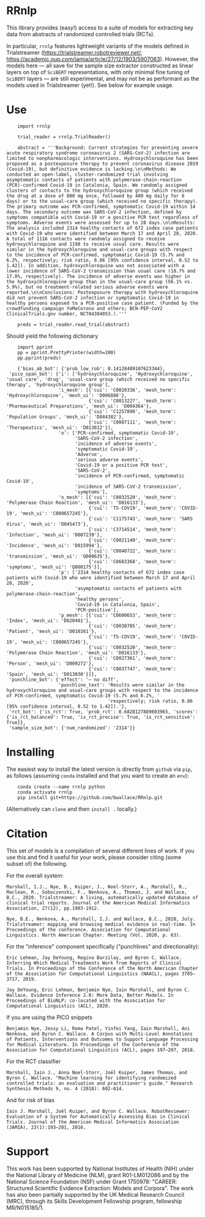 # RRnlp

This library provides (easy!) access to a suite of models for extracting key data from abstracts of randomized controlled trials (RCTs). 

In particular, `rrnlp` features lightweight variants of the models defined in Trialstreamer (https://trialstreamer.robotreviewer.net/; https://academic.oup.com/jamia/article/27/12/1903/5907063). However, the models here — all save for the sample size extractor constructed as linear layers on top of `SciBERT` representations, with only minimal fine tuning of `SciBERT` layers — are still experimental, and may not be as performant as the models used in Trialstreamer (yet!). See below for example usage. 

# Use

```
    import rrnlp
    
    trial_reader = rrnlp.TrialReader()
    
    abstract = '''Background: Current strategies for preventing severe acute respiratory syndrome coronavirus 2 (SARS-CoV-2) infection are limited to nonpharmacologic interventions. Hydroxychloroquine has been proposed as a postexposure therapy to prevent coronavirus disease 2019 (Covid-19), but definitive evidence is lacking.\n\nMethods: We conducted an open-label, cluster-randomized trial involving asymptomatic contacts of patients with polymerase-chain-reaction (PCR)-confirmed Covid-19 in Catalonia, Spain. We randomly assigned clusters of contacts to the hydroxychloroquine group (which received the drug at a dose of 800 mg once, followed by 400 mg daily for 6 days) or to the usual-care group (which received no specific therapy). The primary outcome was PCR-confirmed, symptomatic Covid-19 within 14 days. The secondary outcome was SARS-CoV-2 infection, defined by symptoms compatible with Covid-19 or a positive PCR test regardless of symptoms. Adverse events were assessed for up to 28 days.\n\nResults: The analysis included 2314 healthy contacts of 672 index case patients with Covid-19 who were identified between March 17 and April 28, 2020. A total of 1116 contacts were randomly assigned to receive hydroxychloroquine and 1198 to receive usual care. Results were similar in the hydroxychloroquine and usual-care groups with respect to the incidence of PCR-confirmed, symptomatic Covid-19 (5.7% and 6.2%, respectively; risk ratio, 0.86 [95% confidence interval, 0.52 to 1.42]). In addition, hydroxychloroquine was not associated with a lower incidence of SARS-CoV-2 transmission than usual care (18.7% and 17.8%, respectively). The incidence of adverse events was higher in the hydroxychloroquine group than in the usual-care group (56.1% vs. 5.9%), but no treatment-related serious adverse events were reported.\n\nConclusions: Postexposure therapy with hydroxychloroquine did not prevent SARS-CoV-2 infection or symptomatic Covid-19 in healthy persons exposed to a PCR-positive case patient. (Funded by the crowdfunding campaign YoMeCorono and others; BCN-PEP-CoV2 ClinicalTrials.gov number, NCT04304053.).'''
    
    preds = trial_reader.read_trial(abstract)
```

Should yield the following dictionary

```
    import pprint
    pp = pprint.PrettyPrinter(width=200)
    pp.pprint(preds)

    {'bias_ab_bot': {'prob_low_rob': 0.14128409107623344},
 'pico_span_bot': {'i': ['hydroxychloroquine', 'Hydroxychloroquine', 'usual care', 'drug', 'usual-care group (which received no specific therapy', 'hydroxychloroquine group'],
                   'i_mesh': [{'cui': 'C0020336', 'mesh_term': 'Hydroxychloroquine', 'mesh_ui': 'D006886'},
                              {'cui': 'C0013227', 'mesh_term': 'Pharmaceutical Preparations', 'mesh_ui': 'D004364'},
                              {'cui': 'C1257890', 'mesh_term': 'Population Groups', 'mesh_ui': 'D044382'},
                              {'cui': 'C0087111', 'mesh_term': 'Therapeutics', 'mesh_ui': 'D013812'}],
                   'o': ['PCR-confirmed, symptomatic Covid-19',
                         'SARS-CoV-2 infection',
                         'incidence of adverse events',
                         'symptomatic Covid-19',
                         'Adverse',
                         'serious adverse events',
                         'Covid-19 or a positive PCR test',
                         'SARS-CoV-2',
                         'incidence of PCR-confirmed, symptomatic Covid-19',
                         'incidence of SARS-CoV-2 transmission',
                         'symptoms'],
                   'o_mesh': [{'cui': 'C0032520', 'mesh_term': 'Polymerase Chain Reaction', 'mesh_ui': 'D016133'},
                              {'cui': 'TS-COV19', 'mesh_term': 'COVID-19', 'mesh_ui': 'C000657245'},
                              {'cui': 'C1175743', 'mesh_term': 'SARS Virus', 'mesh_ui': 'D045473'},
                              {'cui': 'C3714514', 'mesh_term': 'Infection', 'mesh_ui': 'D007239'},
                              {'cui': 'C0021149', 'mesh_term': 'Incidence', 'mesh_ui': 'D015994'},
                              {'cui': 'C0040722', 'mesh_term': 'transmission', 'mesh_ui': 'Q000635'},
                              {'cui': 'C0683368', 'mesh_term': 'symptoms', 'mesh_ui': 'Q000175'}],
                   'p': ['2314 healthy contacts of 672 index case patients with Covid-19 who were identified between March 17 and April 28, 2020',
                         'asymptomatic contacts of patients with polymerase-chain-reaction',
                         'healthy persons',
                         'Covid-19 in Catalonia, Spain',
                         'PCR-positive'],
                   'p_mesh': [{'cui': 'C0600653', 'mesh_term': 'Index', 'mesh_ui': 'D020481'},
                              {'cui': 'C0030705', 'mesh_term': 'Patient', 'mesh_ui': 'D010361'},
                              {'cui': 'TS-COV19', 'mesh_term': 'COVID-19', 'mesh_ui': 'C000657245'},
                              {'cui': 'C0032520', 'mesh_term': 'Polymerase Chain Reaction', 'mesh_ui': 'D016133'},
                              {'cui': 'C0027361', 'mesh_term': 'Person', 'mesh_ui': 'D009272'},
                              {'cui': 'C0037747', 'mesh_term': 'Spain', 'mesh_ui': 'D013030'}]},
 'punchline_bot': {'effect': '— no diff',
                   'punchline_text': 'Results were similar in the hydroxychloroquine and usual-care groups with respect to the incidence of PCR-confirmed, symptomatic Covid-19 (5.7% and 6.2%, '
                                     'respectively; risk ratio, 0.86 [95% confidence interval, 0.52 to 1.42]).'},
 'rct_bot': {'is_rct': True, 'prob_rct': 0.6828127889603965, 'scores': {'is_rct_balanced': True, 'is_rct_precise': True, 'is_rct_sensitive': True}},
 'sample_size_bot': {'num_randomized': '2314'}}
```

# Installing

The easiest way to install the latest version is directly from `github` via `pip`, as follows (assuming `conda` installed and that you want to create an `env`):

```
    conda create --name rrnlp python
    conda activate rrnlp
    pip install git+https://github.com/bwallace/RRnlp.git
```

(Alternatively can `clone` and then `install .` locally.)



# Citation 

This set of models is a compilation of several different lines of work. If you use this and find it useful for your work, please consider citing (some subset of) the following.

For the overall system: 

```
Marshall, I.J., Nye, B., Kuiper, J., Noel-Storr, A., Marshall, R., Maclean, R., Soboczenski, F., Nenkova, A., Thomas, J. and Wallace, B.C., 2020. Trialstreamer: A living, automatically updated database of clinical trial reports. Journal of the American Medical Informatics Association, 27(12), pp.1903-1912.

Nye, B.E., Nenkova, A., Marshall, I.J. and Wallace, B.C., 2020, July. Trialstreamer: mapping and browsing medical evidence in real-time. In Proceedings of the conference. Association for Computational Linguistics. North American Chapter. Meeting (Vol. 2020, p. 63). 
```

For the "inference" component specifically ("punchlines" and directionality):

```
Eric Lehman, Jay DeYoung, Regina Barzilay, and Byron C. Wallace. Inferring Which Medical Treatments Work from Reports of Clinical Trials. In Proceedings of the Conference of the North American Chapter of the Association for Computational Linguistics (NAACL), pages 3705–3717, 2019.

Jay DeYoung, Eric Lehman, Benjamin Nye, Iain Marshall, and Byron C. Wallace. Evidence Inference 2.0: More Data, Better Models. In Proceedings of BioNLP; co-located with the Association for Computational Linguistics (ACL), 2020.
```

If you are using the PICO snippets

```
Benjamin Nye, Jessy Li, Roma Patel, Yinfei Yang, Iain Marshall, Ani Nenkova, and Byron C. Wallace. A Corpus with Multi-Level Annotations of Patients, Interventions and Outcomes to Support Language Processing for Medical Literature. In Proceedings of the Conference of the Association for Computational Linguistics (ACL), pages 197–207, 2018.
```

For the RCT classifier

```
Marshall, Iain J., Anna Noel‐Storr, Joël Kuiper, James Thomas, and Byron C. Wallace. "Machine learning for identifying randomized controlled trials: an evaluation and practitioner's guide." Research Synthesis Methods 9, no. 4 (2018): 602-614.
```

And for risk of bias

```
Iain J. Marshall, Joël Kuiper, and Byron C. Wallace. RobotReviewer: Evaluation of a System for Automatically Assessing Bias in Clinical Trials. Journal of the American Medical Informatics Association (JAMIA), 23(1):193–201, 2016.
```

# Support

This work has been supported by National Institutes of Health (NIH) under the National Library of Medicine (NLM), grant R01-LM012086 and by the National Science Foundation (NSF) under Grant 1750978: "CAREER: Structured Scientific Evidence Extraction: Models and Corpora". The work has also been partially supported by the UK Medical Research Council (MRC), through its Skills Development Fellowship program, fellowship MR/N015185/1.

